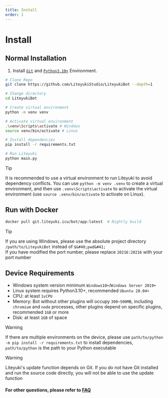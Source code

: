 ```yaml
---
title: Install
order: 1
---
```

# Install

## **Normal Installation**

1. Install [`Git`](https://git-scm.com/download/) and [`Python3.10+`](https://www.python.org/downloads/release/python-31010/) Environment.

```bash
# Clone Repo
git clone https://github.com/LiteyukiStudio/LiteyukiBot --depth=1

# Change directory
cd LiteyukiBot

# Create virtual environment
python -m venv venv

# Activate virtual environment
.\venv\Scripts\activate # Windows
source venv/bin/activate # Linux

# Install dependencies
pip install -r requirements.txt

# Run Liteyuki
python main.py
```

> [!tip]
> It is recommended to use a virtual environment to run Liteyuki to avoid dependency conflicts. 
> You can use `python -m venv .venv` to create a virtual environment, and then use `.venv\Scripts\activate` to activate the virtual environment 
> (use `source .venv/bin/activate` to activate on Linux).


## **Run with Docker**

```bash
docker pull git.liteyuki.icu/bot/app:latest  # Nightly build
```

> [!tip]
> If you are using Windows, please use the absolute project directory `/path/to/LiteyukiBot` instead of `$&#40;pwd&#41;` <br>
> If you have modified the port number, please replace `20216:20216` with your port number


## **Device Requirements**
- Windows system version minimum `Windows10+`/`Windows Server 2019+`
- Linux system requires Python3.10+, recommended `Ubuntu 20.04+`
- CPU: at least `1vCPU`
- Memory: Bot without other plugins will occupy `300~500MB`, including `chromium` and `node` processes, other plugins depend on specific plugins, recommended `1GB` or more
- Disk: at least `1GB` of space

> [!warning]
> If there are multiple environments on the device, please use `path/to/python -m pip install -r requirements.txt` to install dependencies, `path/to/python` is the path to your Python executable

> [!warning]
> Liteyuki's update function depends on Git. If you do not have Git installed and run the source code directly, you will not be able to use the update function

#### For other questions, please refer to [FAQ](./fandq)